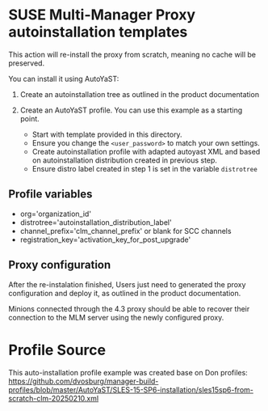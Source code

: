 # SUSE Multi-Manager Proxy autoinstallation templates

This action will re-install the proxy from scratch, meaning no cache will be preserved.


You can install it using AutoYaST:

1. Create an autoinstallation tree as outlined in the product documentation

2. Create an AutoYaST profile. You can use this example as a starting point.

    * Start with template provided in this directory.
    * Ensure you change the `<user_password>` to match your own settings.
    * Create autoinstallation profile with adapted autoyast XML and based on autoinstallation distribution created in previous step.
    * Ensure distro label created in step 1 is set in the variable `distrotree`

## Profile variables

* org='organization_id'
* distrotree='autoinstallation_distribution_label'
* channel_prefix='clm_channel_prefix' or blank for SCC channels
* registration_key='activation_key_for_post_upgrade'

## Proxy configuration

After the re-instalation finished, Users just need to generated the proxy configuration and deploy it, as outlined in the product documentation.

Minions connected through the 4.3 proxy should be able to recover their connection to the MLM server using the newly configured proxy.


# Profile Source

This auto-installation profile example was created base on Don profiles: https://github.com/dvosburg/manager-build-profiles/blob/master/AutoYaST/SLES-15-SP6-installation/sles15sp6-from-scratch-clm-20250210.xml



